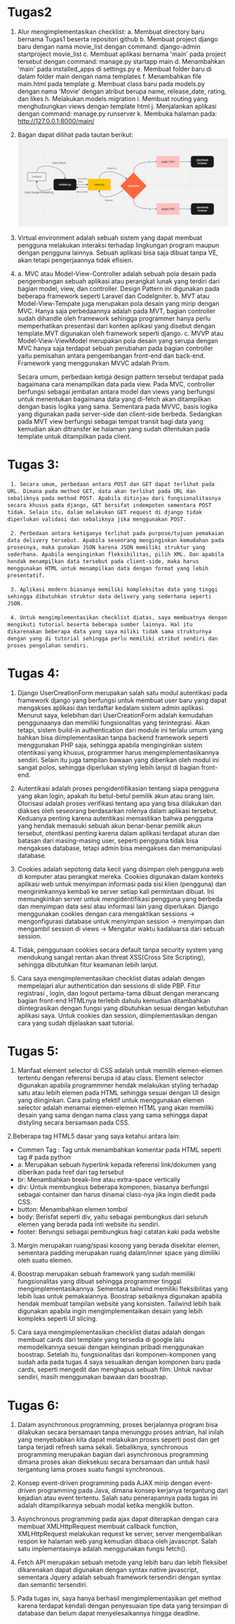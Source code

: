 # Tugas2
 1. Alur mengimplementasikan checklist:
    a. Membuat directory baru bernama Tugas1 beserta repositori github
    b. Membuat project django baru dengan nama movie_list dengan command: django-admin startproject movie_list
    c. Membuat aplikasi bernama 'main' pada project tersebut dengan command: manage.py startapp main
    d. Menambahkan 'main' pada installed_apps di settings.py
    e. Membuat folder baru di dalam folder main dengan nama templates
    f. Menambahkan file main.html pada template 
    g. Membuat class baru pada models.py dengan nama 'Movie' dengan atribut berupa name, release_date, rating, dan likes
    h. Melakukan models migration 
    i. Membuat routing yang menghubungkan views dengan template html
    j. Menjalankan aplikasi dengan command: manage.py runserver
    k. Membuka halaman pada: http://127.0.0.1:8000/main/

2. Bagan dapat dilihat pada tautan berikut: ![Alt text](image.png)

3. Virtual environment adalah sebuah sistem yang dapat membuat pengguna melakukan interaksi terhadap lingkungan program maupun dengan pengguna lainnya. Sebuah aplikasi bisa saja dibuat tanpa VE, akan tetapi pengerjaannya tidak efisien.

4. 
    a. MVC atau Model-View-Controller adalah sebuah pola desain pada pengembangan sebuah aplikasi atau perangkat lunak yang terdiri dari bagian model, view, dan controller. Design Pattern ini digunakan pada beberapa framework seperti Laravel dan CodeIgniter. 
    b. MVT atau Model-View-Tempate juga merupakan pola desain yang mirip dengan MVC. Hanya saja perbedaannya adalah pada MVT, bagian controller sudah dihandle oleh framework sehingga programmer hanya perlu memperhatikan presentasi dari konten aplikasi yang disebut dengan template.MVT digunakan oleh framework seperti django.
    c. MVVP atau Model-View-ViewModel merupakan pola desain yang serupa dengan MVC hanya saja terdapat sebuah perubahan pada bagian controller yaitu pemisahan antara pengembangan front-end dan back-end. Framework yang menggunakan MVVC adalah Prism.

    Secara umum, perbedaan ketiga design pattern tersebut terdapat pada bagaimana cara menampilkan data pada view. Pada MVC, controller berfungsi sebagai jembatan antara model dan views yang berfungsi untuk menentukan bagaimana data yang di-fetch akan ditampilkan dengan basis logika yang sama. Sementara pada MVVC, basis logika yang digunakan pada server-side dan client-side berbeda. Sedangkan pada MVT view berfungsi sebagai tempat transit bagi data yang kemudian akan ditransfer ke halaman yang sudah ditentukan pada template untuk ditampilkan pada client.

# Tugas 3:
     
     1. Secara umum, perbedaan antara POST dan GET dapat terlihat pada URL. Dimana pada method GET, data akan terlihat pada URL dan sebaliknya pada method POST. Apabila ditinjau dari fungsionalitasnya secara khusus pada django, GET bersifat indempoten sementara POST tidak. Selain itu, dalam melakukan GET request di django tidak diperlukan validasi dan sebaliknya jika menggunakan POST.

     2. Perbedaan antara ketiganya terlihat pada purpose/tujuan pemakaian data delivery tersebut. Apabila seseorang menginginkan kemudahan pada prosesnya, maka gunakan JSON karena JSON memiliki struktur yang sederhana. Apabila menginginkan fleksibilitas, pilih XML. Dan apabila hendak menampilkan data tersebut pada client-side, maka harus menggunakan HTML untuk menampilkan data dengan format yang lebih presentatif.

     3. Aplikasi modern biasanya memiliki kompleksitas data yang tinggi sehingga dibutuhkan struktur data delivery yang sederhana seperti JSON.

     4. Untuk mengimplementasikan checklist diatas, saya membuatnya dengan mengikuti tutorial beserta beberapa sumber lainnya. Hal itu dikarenakan beberapa data yang saya miliki tidak sama strukturnya dengan yang di tutorial sehingga perlu memiliki atribut sendiri dan proses pengolahan sendiri.

# Tugas 4:

1. Django UserCreationForm merupakan salah satu modul autentikasi pada framework django yang berfungsi untuk membuat user baru yang dapat mengakses aplikasi dan terdaftar kedalam sistem admin aplikasi. Menurut saya, kelebihan dari UserCreationForm adalah kemudahan penggunaanya dan memiliki fungsionalitas yang terintegrasi. Akan tetapi, sistem build-in authentication dari module ini terlalu umum yang bahkan bisa diimplementasikan tanpa backend framework seperti menggunakan PHP saja, sehingga apabila menginginkan sistem otentikasi yang khusus, programmer harus mengimplementasikannya sendiri. Selain itu juga tampilan bawaan yang diberikan oleh modul ini sangat polos, sehingga diperlukan styling lebih lanjut di bagian front-end.

2. Autentikasi adalah proses pengidentifikasian tentang siapa pengguna yang akan login, apakah itu betul-betul pemilik akun atau orang lain. Otorisasi adalah proses verifikasi tentang apa yang bisa dilakukan dan diakses oleh seseorang berdasarkan rolenya dalam aplikasi tersebut. Keduanya penting karena autentikasi memastikan bahwa pengguna yang hendak memasuki sebuah akun benar-benar pemilik akun tersebut, otentikasi penting karena dalam aplikasi terdapat aturan dan batasan dari masing-masing user, seperti pengguna tidak bisa mengakses database, tetapi admin bisa mengakses dan memanipulasi database.

3. Cookies adalah sepotong data kecil yang disimpan oleh pengguna web di komputer atau perangkat mereka. Cookies digunakan dalam konteks aplikasi web untuk menyimpan informasi pada sisi klien (pengguna) dan mengirimkannya kembali ke server setiap kali permintaan dibuat. Ini memungkinkan server untuk mengidentifikasi pengguna yang berbeda dan menyimpan data sesi atau informasi lain yang diperlukan. Django menggunakan cookies dengan cara mengaktikan sessions -> mengonfigurasi database untuk menyimpan session -> menyimpan dan mengambil session di views -> Mengatur waktu kadaluarsa dari sebuah session.

4. Tidak, penggunaan cookies secara default tanpa security system yang mendukung sangat rentan akan threat XSS(Cross Site Scripting), sehingga dibutuhkan fitur keamanan lebih lanjut.

5. Cara saya mengimplementasikan checklist diatas adalah dengan mempelajari alur authentication dan sessions di slide PBP. Fitur registrasi , login, dan logout pertama-tama dibuat dengan merancang bagian front-end HTMLnya terlebih dahulu kemudian ditambahkan diintegrasikan dengan fungsi yang dibutuhkan sesuai dengan kebutuhan aplikasi saya. Untuk cookies dan session, diimplementasikan dengan cara yang sudah dijelaskan saat tutorial.

# Tugas 5:

1. Manfaat element selector di CSS adalah untuk memilih elemen-elemen tertentu dengan referensi berupa id atau class. Element selector digunakan apabila programmmer hendak melakukan styling terhadap satu atau lebih elemen pada HTML sehingga sesuai dengan UI design yang diinginkan. Cara paling efektif untuk menggunakan elemen selector adalah menamai elemen-elemen HTML yang akan memiliki desain yang sama dengan nama class yang sama sehingga dapat distyling secara bersamaan pada CSS.

2.Beberapa tag HTML5 dasar yang saya ketahui antara lain:
- Commen Tag : Tag untuk menambahkan komentar pada HTML seperti tag # pada python
- a: Merupakan sebuah hyperlink kepada referensi link/dokumen yang diberikan pada href dari tag tersebut
- br: Menambahkan break-line atau extra-space vertically
- div: Untuk membungkus beberapa komponen, biasanya berfungsi sebagai container dan harus dinamai class-nya jika ingin diedit pada CSS.
- button: Menambahkan elemen tombol
- body: Berisfat seperti div, yaitu sebagai pembungkus dari seluruh elemen yang berada pada inti website itu sendiri.
- footer: Berungsi sebagai pembungkus bagi catatan kaki pada website

3. Margin merupakan ruang/spasi kosong yang berada disekitar elemen, sementara padding merupakan ruang dalam/inner space yang dimiliki oleh suatu elemen.

4. Boostrap merupakan sebuah framework yang sudah memiliki fungsionalitas yang dibuat sehingga programmer tinggal mengimplementasikannya. Sementara tailwind memiliki fleksibilitas yang lebih luas untuk pemakaiannya. Boostrap sebaiknya digunakan apabila hendak membuat tampilan website yang konsisten. Tailwind lebih baik digunakan apabila ingin mengimplementaikan desain yang lebih kompleks seperti UI slicing.

5. Cara saya mengimplementasikan checklist diatas adalah dengan membuat cards dari template yang tersedia di google lalu memodelkannya sesuai dengan keinginan pribadi menggunakan boostrap. Setelah itu, fungsionalitas dari komponen-komponen yang sudah ada pada tugas 4 saya sesuaikan dengan komponen baru pada cards, seperti mengedit dan menghapus sebuah film. Untuk navbar sendiri, masih menggunakan bawaan dari boostrap.

# Tugas 6:
1. Dalam asynchronous programming, proses berjalannya program bisa dilakukan secara bersamaan tanpa menunggu proses antrian, hal inilah yang menyebabkan kita dapat melakukan proses seperti post dan get tanpa terjadi refresh sama sekali. Sebaliknya, synchronous programming merupakan bagian dari asynchronous programming  dimana proses akan dieksekusi secara bersamaan dan untuk hasil tergantung lama proses suatu fungsi synchronous.

2. Konsep event-driven programming pada AJAX mirip dengan event-driven programming pada Java, dimana konsep kerjanya tergantung dari kejadian atau event tertentu. Salah satu penerapannya pada tugas ini adalah ditampilkannya sebuah modal ketika mengklik button.

3. Asynchronous programming pada ajax dapat diterapkan dengan cara membuat XMLHttpRequest membuat callback function, XMLHttpRequest melakukan request ke server, server mengembalikan respon ke halaman web yang kemudian dibaca oleh javascript. Salah satu implementasinya adalah menggunakan fungsi fetch().

4. Fetch API merupakan sebuah metode yang lebih baru dan lebih fleksibel dikarenakan dapat digunakan dengan syntax native javascript, sementara Jquery adalah sebuah framework tersendiri dengan syntax dan semantic tersendiri.

5. Pada tugas ini, saya hanya berhasil mengimplementasikan get method karena terdapat kendali dengan penyesuaian tipe data yang tersimpan di database dan belum dapat menyelesaikannya hingga deadline.


